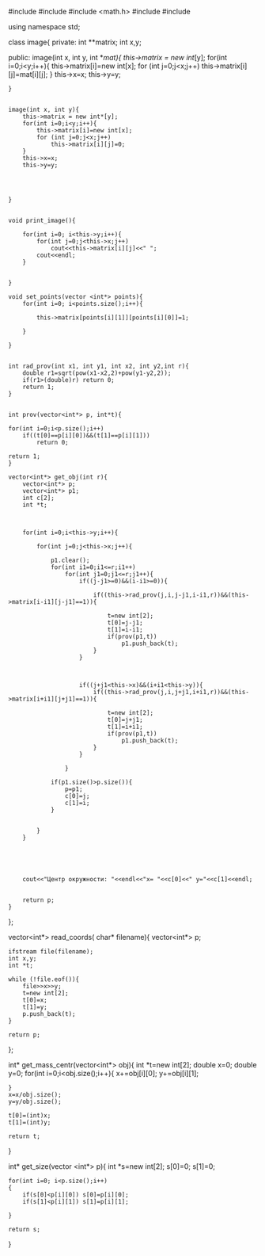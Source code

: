 #include <cstdio>
#include <iostream>
#include <math.h>
#include <fstream>
#include <vector>

using namespace std;

class image{
private:
	int **matrix;
	int x,y;

public:
	image(int x, int y, int **mat){
		this->matrix = new int*[y];
		for(int i=0;i<y;i++){
			this->matrix[i]=new int[x];
			for (int j=0;j<x;j++)
				this->matrix[i][j]=mat[i][j];
		}
		this->x=x;
		this->y=y;




	}


	image(int x, int y){
		this->matrix = new int*[y];
		for(int i=0;i<y;i++){
			this->matrix[i]=new int[x];
			for (int j=0;j<x;j++)
				this->matrix[i][j]=0;
		}
		this->x=x;
		this->y=y;




	}


	void print_image(){

		for(int i=0; i<this->y;i++){
			for(int j=0;j<this->x;j++)
				cout<<this->matrix[i][j]<<" ";
			cout<<endl;
		}


	}

	void set_points(vector <int*> points){
		for(int i=0; i<points.size();i++){

			this->matrix[points[i][1]][points[i][0]]=1;

		}

	}


	int rad_prov(int x1, int y1, int x2, int y2,int r){
		double r1=sqrt(pow(x1-x2,2)+pow(y1-y2,2));
		if(r1>(double)r) return 0;
		return 1;
	}


	int prov(vector<int*> p, int*t){

	for(int i=0;i<p.size();i++)
		if((t[0]==p[i][0])&&(t[1]==p[i][1]))
			return 0;

	return 1;
	}

	vector<int*> get_obj(int r){
		vector<int*> p;
		vector<int*> p1;
		int c[2];
		int *t;
		
		

		for(int i=0;i<this->y;i++){

			for(int j=0;j<this->x;j++){
				
				p1.clear();
				for(int i1=0;i1<=r;i1++)
					for(int j1=0;j1<=r;j1++){
						if((j-j1>=0)&&(i-i1>=0)){
							
							if((this->rad_prov(j,i,j-j1,i-i1,r))&&(this->matrix[i-i1][j-j1]==1)){
								
								t=new int[2];
								t[0]=j-j1;
								t[1]=i-i1;
								if(prov(p1,t))
									p1.push_back(t);
							}
						}



						if((j+j1<this->x)&&(i+i1<this->y)){
							if((this->rad_prov(j,i,j+j1,i+i1,r))&&(this->matrix[i+i1][j+j1]==1)){
								
								t=new int[2];
								t[0]=j+j1;
								t[1]=i+i1;
								if(prov(p1,t))
									p1.push_back(t);
							}
						}
						
					}

				if(p1.size()>p.size()){
					p=p1;
					c[0]=j;
					c[1]=i;
				}


			}
		}





		cout<<"Центр окружности: "<<endl<<"x= "<<c[0]<<" y="<<c[1]<<endl;


		return p;
	}

};

vector<int*> read_coords( char* filename){
	vector<int*> p;
	
	
	ifstream file(filename);
	int x,y;
	int *t;
	
	while (!file.eof()){
		file>>x>>y;
		t=new int[2];
		t[0]=x;
		t[1]=y;
		p.push_back(t);
	}
	
	return p;
};

int* get_mass_centr(vector<int*> obj){
	int *t=new int[2];
	double x=0;
	double y=0;
	for(int i=0;i<obj.size();i++){
		x+=obj[i][0];
		y+=obj[i][1];

	}
	x=x/obj.size();
	y=y/obj.size();

	t[0]=(int)x;
	t[1]=(int)y;

	return t;
}


int* get_size(vector <int*> p){
	int *s=new int[2];
	s[0]=0;
	s[1]=0;

	for(int i=0; i<p.size();i++)
	{
		if(s[0]<p[i][0]) s[0]=p[i][0];
		if(s[1]<p[i][1]) s[1]=p[i][1];

	}

	return s;
}


